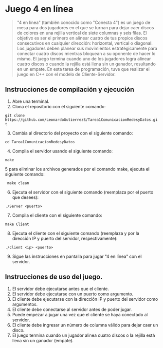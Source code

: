 # Juego 4 en línea

>"4 en línea" (también conocido como "Conecta 4") es un juego de mesa para dos jugadores en el que se turnan para dejar caer discos de colores en una rejilla vertical de siete columnas y seis filas. El objetivo es ser el primero en alinear cuatro de tus propios discos consecutivos en cualquier dirección: horizontal, vertical o diagonal. Los jugadores deben planear sus movimientos estratégicamente para conectar cuatro discos mientras bloquean a su oponente de hacer lo mismo. El juego termina cuando uno de los jugadores logra alinear cuatro discos o cuando la rejilla está llena sin un ganador, resultando en un empate. En esta tarea de programación, tuve que realizar el juego en C++ con el modelo de Cliente-Servidor.

## Instrucciones de compilación y ejecución

1. Abre una terminal.
2. Clona el repositorio con el siguiente comando:

``` git clone https://github.com/LeonardoGutierrezS/Tarea1ComunicacionRedesyDatos.git ```

3. Cambia al directorio del proyecto con el siguiente comando:

``` cd Tarea1ComunicacionRedesyDatos ```

4. Compila el servidor usando el siguiente comando:

``` make ```

5 para eliminar los archivos generados por el comando make, ejecuta el siguiente comando:

``` make clean```

6. Ejecuta el servidor con el siguiente comando (reemplaza <puerto> por el puerto que desees):

``` ./Server <puerto> ```

7. Compila el cliente con el siguiente comando:

``` make Client ```

8. Ejecuta el cliente con el siguiente comando (reemplaza <ip> y <puerto> por la dirección IP y puerto del servidor, respectivamente):

``` ./client <ip> <puerto> ```

9. Sigue las instrucciones en pantalla para jugar "4 en línea" con el servidor.

## Instrucciones de uso del juego.

1. El servidor debe ejecutarse antes que el cliente.
2. El servidor debe ejecutarse con un puerto como argumento.
3. El cliente debe ejecutarse con la dirección IP y puerto del servidor como argumentos.
4. El cliente debe conectarse al servidor antes de poder jugar.
5. Puede empezar a jugar una vez que el cliente se haya conectado al servidor.
6. El cliente debe ingresar un número de columna válido para dejar caer un disco.
7. El juego termina cuando un jugador alinea cuatro discos o la rejilla está llena sin un ganador (empate).